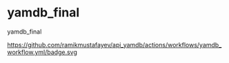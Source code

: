 # yamdb_final
yamdb_final

https://github.com/ramikmustafayev/api_yamdb/actions/workflows/yamdb_workflow.yml/badge.svg